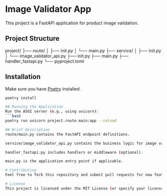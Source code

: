 # Image Validator App

This project is a FastAPI application for product image validation.

## Project Structure
project/
├── route/
│ ├── init.py
│ └── main.py
├── service/
│ ├── init.py
│ └── image_validator_api.py
├── init.py
├── main.py
├── handler_fastapi.py
└── pyproject.toml


## Installation

Make sure you have [Poetry](https://python-poetry.org/) installed.

```bash
poetry install

## Running the Application
Run the ASGI server (e.g., using uvicorn):
```bash
poetry run uvicorn project.route.main:app --reload

## Brief Description
route/main.py contains the FastAPI endpoint definitions.

service/image_validator_api.py contains the business logic for image validation.

handler_fastapi.py includes handlers or middleware (optional).

main.py is the application entry point if applicable.

# Contributing
Feel free to fork this repository and submit pull requests for new features or bug fixes.

# License
This project is licensed under the MIT License (or specify your license).
